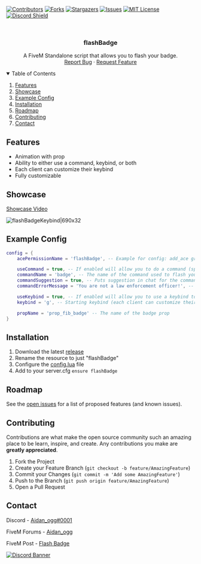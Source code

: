 [![Contributors][contributors-shield]][contributors-url]
[![Forks][forks-shield]][forks-url]
[![Stargazers][stars-shield]][stars-url]
[![Issues][issues-shield]][issues-url]
[![MIT License][license-shield]][license-url]
[![Discord Shield][discord-shield]][discord-invite]

<!-- PROJECT LOGO -->
<br />
<p align="center">
  <h3 align="center">flashBadge</h3>

  <p align="center">
    A FiveM Standalone script that allows you to flash your badge.
    <br />
    <a href="https://github.com/Aidan4444/flashBadge/issues">Report Bug</a>
    ·
    <a href="https://github.com/Aidan4444/flashBadge/issues">Request Feature</a>
  </p>
</p>



<!-- TABLE OF CONTENTS -->
<details open="open">
  <summary>Table of Contents</summary>
  <ol>
    <li><a href="#features">Features</a></li>
    <li><a href="#showcase">Showcase</a></li>
    <li><a href="#example-config">Example Config</a></li>
    <li><a href="#installation">Installation</a></li>
    <li><a href="#roadmap">Roadmap</a></li>
    <li><a href="#contributing">Contributing</a></li>
    <li><a href="#contact">Contact</a></li>
  </ol>
</details>



## Features
* Animation with prop
* Ability to either use a command, keybind, or both
* Each client can customize their keybind
* Fully customizable


## Showcase
[Showcase Video](https://streamable.com/av7hoe)

![flashBadgeKeybind|690x32](https://cdn.discordapp.com/attachments/831462056229994497/847384962499870740/flashBadgeKeybind.png)


## Example Config
```lua
config = {
    acePermissionName = 'flashBadge', -- Example for config: add_ace group.leo "flashBadge" allow

    useCommand = true, -- If enabled will allow you to do a command (specified in commandName) to flash your badge
    commandName = 'badge', -- The name of the command used to flash your badge
    commandSuggestion = true, -- Puts suggestion in chat for the command
    commandErrorMessage = 'You are not a law enforcement officer!', -- Message to show to people who try to do the command but don't have the permissions

    useKeybind = true, -- If enabled will allow you to use a keybind to flash your badge (keybind is customizable in the GTA V keybinds setting menu)
    keybind = 'g', -- Starting keybind (each client can customize their own keybind in the GTA V keybinds menu)

    propName = 'prop_fib_badge' -- The name of the badge prop
}
```


## Installation

1. Download the latest [release](https://github.com/Aidan4444/flashBadge/releases/latest)
2. Rename the resource to just "flashBadge"
3. Configure the [config.lua](https://github.com/Aidan4444/flashBadge/blob/master/config.lua) file 
4. Add to your server.cfg `ensure flashBadge`


## Roadmap

See the [open issues](https://github.com/othneildrew/Best-README-Template/issues) for a list of proposed features (and known issues).


## Contributing

Contributions are what make the open source community such an amazing place to be learn, inspire, and create. Any contributions you make are **greatly appreciated**.

1. Fork the Project
2. Create your Feature Branch (`git checkout -b feature/AmazingFeature`)
3. Commit your Changes (`git commit -m 'Add some AmazingFeature'`)
4. Push to the Branch (`git push origin feature/AmazingFeature`)
5. Open a Pull Request


## Contact

Discord      - [Aidan_ogg#0001](https://discordapp.com/users/705110046563893259)

FiveM Forums - [Aidan_ogg](https://forum.cfx.re/u/aidan_ogg)

FiveM Post   - [Flash Badge](https://forum.cfx.re/t/standalone-release-flash-badge-script/2977049)

[![Discord Banner][discord-banner]][discord-invite]






<!-- MARKDOWN LINKS & IMAGES -->
<!-- https://www.markdownguide.org/basic-syntax/#reference-style-links -->
[contributors-shield]: https://img.shields.io/github/contributors/Aidan4444/flashBadge.svg?style=for-the-badge
[contributors-url]: https://github.com/Aidan4444/flashBadge/graphs/contributors
[forks-shield]: https://img.shields.io/github/forks/Aidan4444/flashBadge.svg?style=for-the-badge
[forks-url]: https://github.com/Aidan4444/flashBadge/network/members
[stars-shield]: https://img.shields.io/github/stars/Aidan4444/flashBadge.svg?style=for-the-badge
[stars-url]: https://github.com/Aidan4444/flashBadge/stargazers
[issues-shield]: https://img.shields.io/github/issues/Aidan4444/flashBadge.svg?style=for-the-badge
[issues-url]: https://github.com/Aidan4444/flashBadge/issues
[license-shield]: https://img.shields.io/github/license/Aidan4444/flashBadge.svg?style=for-the-badge
[license-url]: https://github.com/Aidan4444/flashBadge/blob/master/LICENSE
[discord-invite]: https://discord.gg/vxDde5utc5
[discord-shield]: https://discord.com/api/guilds/847541172876607538/widget.png?style=shield
[discord-banner]: https://discord.com/api/guilds/847541172876607538/widget.png?style=banner2
